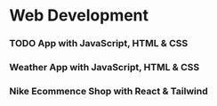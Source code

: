 # Web Development

### TODO App with JavaScript, HTML & CSS

### Weather App with JavaScript, HTML & CSS

### Nike Ecommence Shop with React & Tailwind

